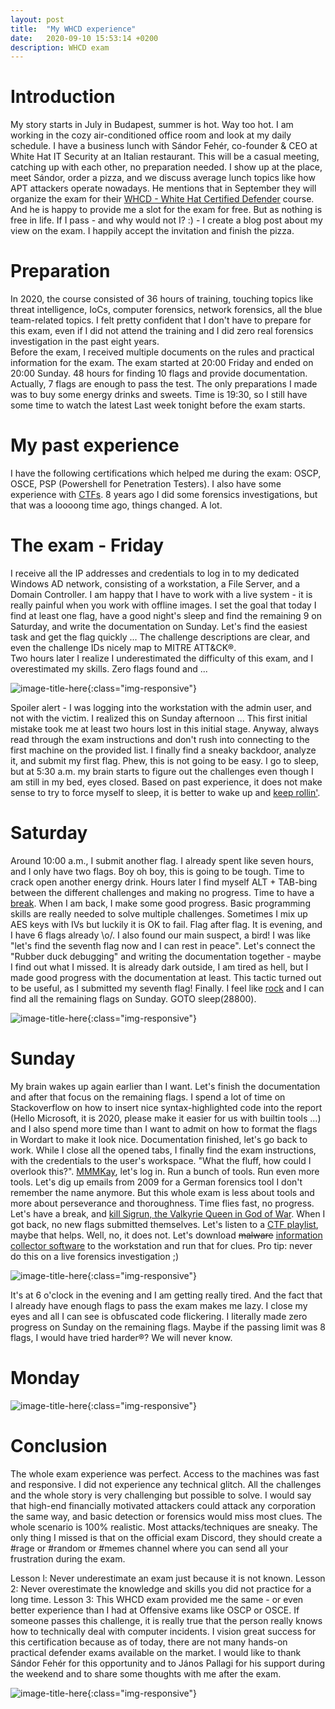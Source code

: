 ```yaml
---
layout: post
title:  "My WHCD experience"
date:   2020-09-10 15:53:14 +0200
description: WHCD exam
---
```


 
# Introduction
My story starts in July in Budapest, summer is hot. Way too hot. I am working in the cozy air-conditioned office room and look at my daily schedule. I have a business lunch with Sándor Fehér, co-founder &amp; CEO at White Hat IT Security at an Italian restaurant. This will be a casual meeting, catching up with each other, no preparation needed. I show up at the place, meet Sándor, order a pizza, and we discuss average lunch topics like how APT attackers operate nowadays. He mentions that in September they will organize the exam for their [WHCD - White Hat Certified Defender](https://whitehat.eu/whcd) course. And he is happy to provide me a slot for the exam for free. But as nothing is free in life. If I pass - and why would not I? :) - I create a blog post about my view on the exam. I happily accept the invitation and finish the pizza. 

# Preparation
In 2020, the course consisted of 36 hours of training, touching topics like threat intelligence, IoCs, computer forensics, network forensics, all the blue team-related topics. I felt pretty confident that I don't have to prepare for this exam, even if I did not attend the training and I did zero real forensics investigation in the past eight years.  
Before the exam, I received multiple documents on the rules and practical information for the exam. The exam started at 20:00 Friday and ended on 20:00 Sunday. 48 hours for finding 10 flags and provide documentation. Actually, 7 flags are enough to pass the test. The only preparations I made was to buy some energy drinks and sweets. Time is 19:30, so I still have some time to watch the latest Last week tonight before the exam starts.  

# My past experience
I have the following certifications which helped me during the exam: OSCP, OSCE, PSP (Powershell for Penetration Testers). I also have some experience with [CTFs](https://cujo.com/first-seclounge-ctf-2020-solutions/). 8 years ago I did some forensics investigations, but that was a loooong time ago, things changed. A lot. 

# The exam - Friday
I receive all the IP addresses and credentials to log in to my dedicated Windows AD network, consisting of a workstation, a File Server, and a Domain Controller. I am happy that I have to work with a live system - it is really painful when you work with offline images. I set the goal that today I find at least one flag, have a good night's sleep and find the remaining 9 on Saturday, and write the documentation on Sunday. Let's find the easiest task and get the flag quickly ... The challenge descriptions are clear, and even the challenge IDs nicely map to MITRE ATT&amp;CK®.  
Two hours later I realize I underestimated the difficulty of this exam, and I overestimated my skills. Zero flags found and ...

![image-title-here](/_img/dog.jpg){:class="img-responsive"}

Spoiler alert - I was logging into the workstation with the admin user, and not with the victim. I realized this on Sunday afternoon ... This first initial mistake took me at least two hours lost in this initial stage. Anyway, always read through the exam instructions and don't rush into connecting to the first machine on the provided list. I finally find a sneaky backdoor, analyze it, and submit my first flag. Phew, this is not going to be easy. I go to sleep, but at 5:30 a.m. my brain starts to figure out the challenges even though I am still in my bed, eyes closed. Based on past experience, it does not make sense to try to force myself to sleep, it is better to wake up and [keep rollin'](https://www.youtube.com/watch?v=RYnFIRc0k6E). 

# Saturday
Around 10:00 a.m., I submit another flag. I already spent like seven hours, and I only have two flags. Boy oh boy, this is going to be tough. Time to crack open another energy drink. Hours later I find myself ALT + TAB-bing between the different challenges and making no progress. Time to have a [break](https://www.youtube.com/watch?v=ncNv1RyGgQk). When I am back, I make some good progress. Basic programming skills are really needed to solve multiple challenges. Sometimes I mix up AES keys with IVs but luckily it is OK to fail. Flag after flag. It is evening, and I have 6 flags already \o/. I also found our main suspect, a bird! I was like "let's find the seventh flag now and I can rest in peace". Let's connect the "Rubber duck debugging" and writing the documentation together - maybe I find out what I missed. It is already dark outside, I am tired as hell, but I made good progress with the documentation at least. This tactic turned out to be useful, as I submitted my seventh flag! Finally. I feel like [rock](https://en.wikipedia.org/wiki/Dwayne_Johnson) and I can find all the remaining flags on Sunday. GOTO sleep(28800). 

![image-title-here](/_img/flag.png){:class="img-responsive"}

# Sunday
My brain wakes up again earlier than I want. Let's finish the documentation and after that focus on the remaining flags. I spend a lot of time on Stackoverflow on how to insert nice syntax-highlighted code into the report (Hello Microsoft, it is 2020, please make it easier for us with builtin tools ...) and I also spend more time than I want to admit on how to format the flags in Wordart to make it look nice. Documentation finished, let's go back to work. While I close all the opened tabs, I finally find the exam instructions, with the credentials to the user's workspace. "What the fluff, how could I overlook this?". [MMMKay](https://www.youtube.com/watch?v=HXQUWmXzPeM), let's log in. Run a bunch of tools. Run even more tools. Let's dig up emails from 2009 for a German forensics tool I don't remember the name anymore. But this whole exam is less about tools and more about perseverance and thoroughness. Time flies fast, no progress. Let's have a break, and [kill Sigrun, the Valkyrie Queen in God of War](https://www.youtube.com/watch?v=7I68_BdAQmw). When I got back, no new flags submitted themselves. Let's listen to a [CTF playlist](https://www.youtube.com/watch?v=fPslvBVqJp8&amp;list=PLz6hefdTd2T5SThoTI0TD-WzwzBVUdj08), maybe that helps. Well, no, it does not. Let's download ~~malware~~ [information collector software](https://github.com/gentilkiwi/mimikatz/releases) to the workstation and run that for clues. Pro tip: never do this on a live forensics investigation ;) 

![image-title-here](/_img/bear.jpg){:class="img-responsive"}

It's at 6 o'clock in the evening and I am getting really tired. And the fact that I already have enough flags to pass the exam makes me lazy. I close my eyes and all I can see is obfuscated code flickering. I literally made zero progress on Sunday on the remaining flags. Maybe if the passing limit was 8 flags, I would have tried harder®? We will never know. 

# Monday

![image-title-here](/_img/cat.gif){:class="img-responsive"}

# Conclusion
The whole exam experience was perfect. Access to the machines was fast and responsive. I did not experience any technical glitch. All the challenges and the whole story is very challenging but possible to solve. I would say that high-end financially motivated attackers could attack any corporation the same way, and basic detection or forensics would miss most clues. The whole scenario is 100% realistic. Most attacks/techniques are sneaky. The only thing I missed is that on the official exam Discord, they should create a #rage or #random or #memes channel where you can send all your frustration during the exam. 
 
Lesson l: Never underestimate an exam just because it is not known. 
Lesson 2: Never overestimate the knowledge and skills you did not practice for a long time. 
Lesson 3: This WHCD exam provided me the same - or even better experience than I had at Offensive exams like OSCP or OSCE. 
If someone passes this challenge, it is really true that the person really knows how to technically deal with computer incidents. I vision great success for this certification because as of today, there are not many hands-on practical defender exams available on the market. 
I would like to thank Sándor Fehér for this opportunity and to János Pallagi for his support during the weekend and to share some thoughts with me after the exam. 

![image-title-here](/_img/whcd.png){:class="img-responsive"}